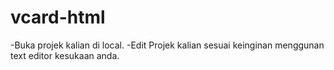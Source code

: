 # vcard-html

-Buka projek kalian di local.
-Edit Projek kalian sesuai keinginan menggunan text editor kesukaan anda.
